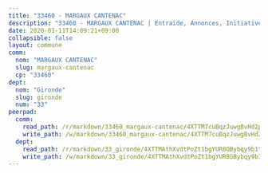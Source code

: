 ```yaml
---
title: "33460 - MARGAUX CANTENAC"
description: "33460 - MARGAUX CANTENAC | Entraide, Annonces, Initiatives"
date: 2020-01-11T14:09:21+09:00
collapsible: false
layout: commune
comm:
  nom: "MARGAUX CANTENAC"
  slug: margaux-cantenac
  cp: "33460"
dept:
  nom: "Gironde"
  slug: gironde
  num: "33"
peerpad:
  comm:
    read_path: /r/markdown/33460_margaux-cantenac/4XTTM7cuBqzJuwgBvHd2pJioTveM8G4B3WFjA8VJbTqFQ2HgN
    write_path: /w/markdown/33460_margaux-cantenac/4XTTM7cuBqzJuwgBvHd2pJioTveM8G4B3WFjA8VJbTqFQ2HgN-K3TgUU7ftZcFemsQKKnexTJEmNeUwQPkSgnemCRADyuwDxH2NMiWAr1oWusgeKheWkva256sVZLoyaTWXeF6GXSAidD6cE6Zudc6YPUC9MzTNTYYJ5fLNCaAE6YoRTzbHwXGgePC
  dept:
    read_path: /r/markdown/33_gironde/4XTTMAthXvdtPoZt1bgYUR8GBybqy9b1tLUaaKDw5iKj57LRt
    write_path: /w/markdown/33_gironde/4XTTMAthXvdtPoZt1bgYUR8GBybqy9b1tLUaaKDw5iKj57LRt-K3TgU8ogmN5s8hbKrZhkV9P1KQiFepNWXjoYRvdMTW1jt7eRXTmrjG677tN9mcUTsALjzYGgb8mvcrYPJn2Jd8cTiBmF9aZcbgdcQL1kzCPJnSf6X8tpEcGPdTr5qT6cQqEpt6oQ
---
```


